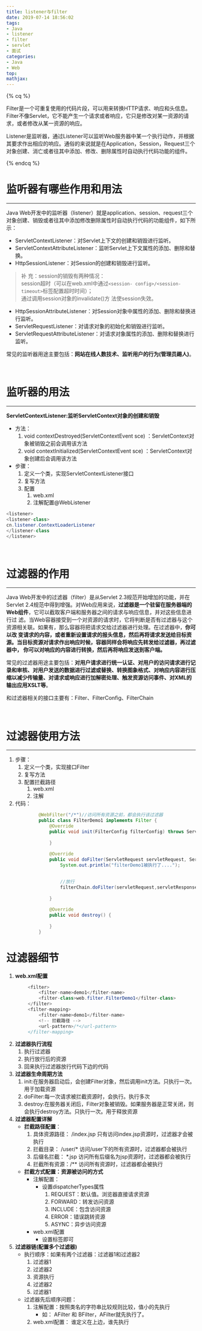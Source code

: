 ```yaml
---
title: listener与filter
date: 2019-07-14 18:56:02
tags:
- Java
- listener
- filter
- servlet
- 面试
categories: 
- Java
- Web
top:
mathjax:
---
```




{% cq %}

Filter是一个可重复使用的代码片段，可以用来转换HTTP请求、响应和头信息。Filter不像Servlet，它不能产生一个请求或者响应，它只是修改对某一资源的请求，或者修改从某一资源的响应。

Listener是监听器，通过Listener可以监听Web服务器中某一个执行动作，并根据其要求作出相应的响应。通俗的来说就是在Application，Session，Request三个对象创建、消亡或者往其中添加、修改、删除属性时自动执行代码功能的组件。

{% endcq %}

<!-- more -->

# **监听器有哪些作用和用法**

------

Java Web开发中的监听器（listener）就是application、session、request三个对象创建、销毁或者往其中添加修改删除属性时自动执行代码的功能组件，如下所示：

- ServletContextListener：对Servlet上下文的创建和销毁进行监听。
- ServletContextAttributeListener：监听Servlet上下文属性的添加、删除和替换。
- HttpSessionListener：对Session的创建和销毁进行监听。

> 补 充：session的销毁有两种情况：  
> session超时（可以在web.xml中通过`<session- config>/<session-timeout>`标签配置超时时间）；  
> 通过调用session对象的invalidate()方 法使session失效。

- HttpSessionAttributeListener：对Session对象中属性的添加、删除和替换进行监听。
- ServletRequestListener：对请求对象的初始化和销毁进行监听。
- ServletRequestAttributeListener：对请求对象属性的添加、删除和替换进行监听。

常见的监听器用途主要包括：**网站在线人数技术、监听用户的行为(管理员踢人)**。

<br>

# **监听器的用法**

------

**ServletContextListener:监听ServletContext对象的创建和销毁**

- 方法：
  1. void contextDestroyed(ServletContextEvent sce) ：ServletContext对象被销毁之前会调用该方法
  2. void contextInitialized(ServletContextEvent sce) ：ServletContext对象创建后会调用该方法
- 步骤：
  1. 定义一个类，实现ServletContextListener接口
  2. 复写方法
  3. 配置
     1. web.xml
     2. 注解配置@WebListener

```java
<listener>
<listener-class>
cn.listener.ContextLoaderListener
</listener-class
</listener>
```


<br>

# **过滤器的作用**

------

Java Web开发中的过滤器（filter）是从Servlet 2.3规范开始增加的功能，并在Servlet 2.4规范中得到增强。对Web应用来说，**过滤器是一个驻留在服务器端的Web组件**，它可以截取客户端和服务器之间的请求与响应信息，并对这些信息进行过 滤。当Web容器接受到一个对资源的请求时，它将判断是否有过滤器与这个资源相关联。如果有，那么容器将把请求交给过滤器进行处理。在过滤器中，**你可以改 变请求的内容，或者重新设置请求的报头信息，然后再将请求发送给目标资源。当目标资源对请求作出响应时候，容器同样会将响应先转发给过滤器，再过滤器中， 你可以对响应的内容进行转换，然后再将响应发送到客户端。**

常见的过滤器用途主要包括：**对用户请求进行统一认证、对用户的访问请求进行记录和审核、对用户发送的数据进行过滤或替换、转换图象格式、对响应内容进行压缩以减少传输量、对请求或响应进行加解密处理、触发资源访问事件、对XML的输出应用XSLT等**。

和过滤器相关的接口主要有：Filter、FilterConfig、FilterChain

<br>

# **过滤器使用方法**

------

1. 步骤：
   1. 定义一个类，实现接口Filter
   2. 复写方法
   3. 配置拦截路径
      1. web.xml
      2. 注解
2. 代码：

```java
			@WebFilter("/*")//访问所有资源之前，都会执行该过滤器
			public class FilterDemo1 implements Filter {
			    @Override
			    public void init(FilterConfig filterConfig) throws ServletException {
			
			    }
			
			    @Override
			    public void doFilter(ServletRequest servletRequest, ServletResponse servletResponse, FilterChain filterChain) throws IOException, ServletException {
			        System.out.println("filterDemo1被执行了....");

			
			        //放行
			        filterChain.doFilter(servletRequest,servletResponse);
			
			    }
			
			    @Override
			    public void destroy() {
			
			    }
			}
```

# **过滤器细节**

1. **web.xml配置**	

```java
		<filter>
	        <filter-name>demo1</filter-name>
	        <filter-class>web.filter.FilterDemo1</filter-class>
	    </filter>
	    <filter-mapping>
	        <filter-name>demo1</filter-name>
			<!-- 拦截路径 -->
	        <url-pattern>/*</url-pattern>
	    </filter-mapping>
```

2. **过滤器执行流程**
   1. 执行过滤器
   2. 执行放行后的资源
   3. 回来执行过滤器放行代码下边的代码
3. **过滤器生命周期方法**
   1. init:在服务器启动后，会创建Filter对象，然后调用init方法。只执行一次。用于加载资源
   2. doFilter:每一次请求被拦截资源时，会执行。执行多次
   3. destroy:在服务器关闭后，Filter对象被销毁。如果服务器是正常关闭，则会执行destroy方法。只执行一次。用于释放资源
4. **过滤器配置详解**
   - **拦截路径配置**：
     1. 具体资源路径： /index.jsp   只有访问index.jsp资源时，过滤器才会被执行
     2. 拦截目录： /user/*	访问/user下的所有资源时，过滤器都会被执行
     3. 后缀名拦截： *.jsp		访问所有后缀名为jsp资源时，过滤器都会被执行
     4. 拦截所有资源：/**		访问所有资源时，过滤器都会被执行
   - **拦截方式配置：资源被访问的方式**
     - 注解配置：
       - 设置dispatcherTypes属性
         1. REQUEST：默认值。浏览器直接请求资源
         2. FORWARD：转发访问资源
         3. INCLUDE：包含访问资源
         4. ERROR：错误跳转资源
         5. ASYNC：异步访问资源
     - web.xml配置
       - 设置<dispatcher></dispatcher>标签即可
5. **过滤器链(配置多个过滤器)**
   - 执行顺序：如果有两个过滤器：过滤器1和过滤器2
     1. 过滤器1
     2. 过滤器2
     3. 资源执行
     4. 过滤器2
     5. 过滤器1 
   - 过滤器先后顺序问题：
     1. 注解配置：按照类名的字符串比较规则比较，值小的先执行
        - 如： AFilter 和 BFilter，AFilter就先执行了。
     2. web.xml配置： <filter-mapping>谁定义在上边，谁先执行

